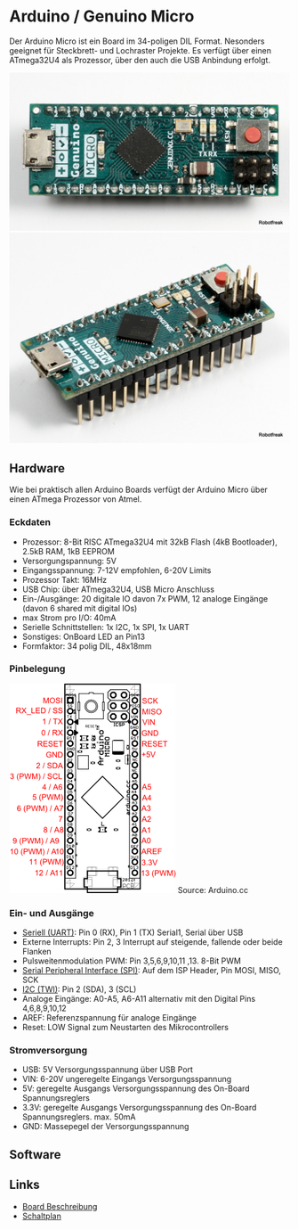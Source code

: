 # Arduino / Genuino Micro

Der Arduino Micro ist ein Board im 34-poligen DIL Format. Nesonders geeignet für Steckbrett- und Lochraster Projekte. Es verfügt über einen ATmega32U4 als Prozessor, über den auch die USB Anbindung erfolgt.

![TopView](../images/ArduinoMicro_TopView.jpg)
![SideView](../images/ArduinoMicro_SideView.jpg)

## Hardware

Wie bei praktisch allen Arduino Boards verfügt der Arduino Micro über einen ATmega Prozessor von Atmel. 

### Eckdaten 

* Prozessor: 8-Bit RISC ATmega32U4 mit 32kB Flash (4kB Bootloader), 2.5kB RAM, 1kB EEPROM
* Versorgungspannung: 5V
* Eingangsspannung: 7-12V empfohlen, 6-20V Limits
* Prozessor Takt: 16MHz
* USB Chip: über ATmega32U4, USB Micro Anschluss
* Ein-/Ausgänge: 20 digitale IO davon 7x PWM, 12 analoge Eingänge (davon 6 shared mit digital IOs)
* max Strom pro I/O: 40mA
* Serielle Schnittstellen: 1x I2C, 1x SPI, 1x UART
* Sonstiges: OnBoard LED an Pin13 
* Formfaktor: 34 polig DIL, 48x18mm

### Pinbelegung

![Pinout](../images/ArduinoMicro_Pinout3.png) 
Source: Arduino.cc

### Ein- und Ausgänge

* [Seriell (UART)](uart.md): Pin 0 (RX), Pin 1 (TX) Serial1, Serial über USB
* Externe Interrupts: Pin 2, 3 Interrupt auf steigende, fallende oder beide Flanken
* Pulsweitenmodulation PWM: Pin 3,5,6,9,10,11 ,13. 8-Bit PWM 
* [Serial Peripheral Interface (SPI)](spi.md): Auf dem ISP Header, Pin MOSI, MISO, SCK
* [I2C (TWI)](i2c.md): Pin 2 (SDA), 3 (SCL)
* Analoge Eingänge: A0-A5, A6-A11 alternativ mit den Digital Pins 4,6,8,9,10,12
* AREF: Referenzspannung für analoge Eingänge
* Reset: LOW Signal zum Neustarten des Mikrocontrollers

### Stromversorgung
* USB: 5V Versorgungsspannung über USB Port
* VIN: 6-20V ungeregelte Eingangs Versorgungsspannung
* 5V: geregelte Ausgangs Versorgungsspannung des On-Board Spannungsreglers
* 3.3V: geregelte Ausgangs Versorgungsspannung des On-Board Spannungsreglers. max. 50mA
* GND: Massepegel der Versorgungsspannung 

## Software

## Links
* [Board Beschreibung](https://www.arduino.cc/en/Main/ArduinoBoardMicro)
* [Schaltplan](https://www.arduino.cc/en/uploads/Main/arduino-micro-schematic.pdf)


